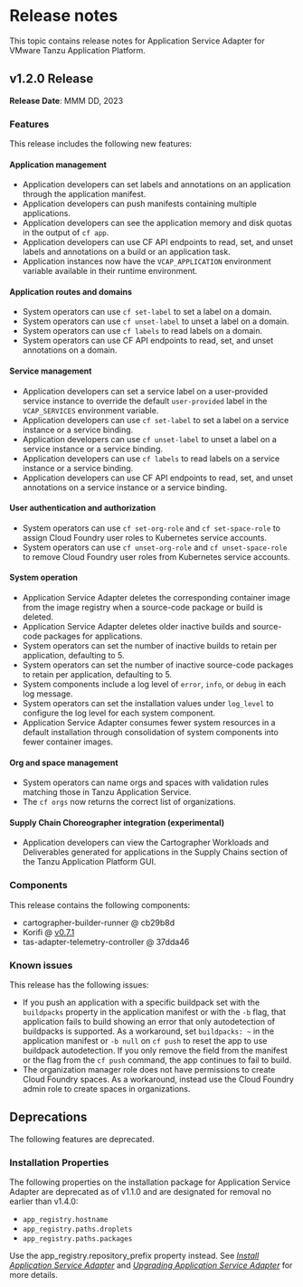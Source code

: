 # Release notes

This topic contains release notes for Application Service Adapter for VMware Tanzu Application Platform.

## <a id='1-2-0'></a> v1.2.0 Release

**Release Date**: MMM DD, 2023

### Features

This release includes the following new features:

#### Application management

* Application developers can set labels and annotations on an application through the application manifest.
* Application developers can push manifests containing multiple applications.
* Application developers can see the application memory and disk quotas in the output of `cf app`.
* Application developers can use CF API endpoints to read, set, and unset labels and annotations on a build or an application task.
* Application instances now have the `VCAP_APPLICATION` environment variable available in their runtime environment.

#### Application routes and domains

* System operators can use `cf set-label` to set a label on a domain.
* System operators can use `cf unset-label` to unset a label on a domain.
* System operators can use `cf labels` to read labels on a domain.
* System operators can use CF API endpoints to read, set, and unset annotations on a domain.

#### Service management

* Application developers can set a service label on a user-provided service instance to override the default `user-provided` label in the `VCAP_SERVICES` environment variable.
* Application developers can use `cf set-label` to set a label on a service instance or a service binding.
* Application developers can use `cf unset-label` to unset a label on a service instance or a service binding.
* Application developers can use `cf labels` to read labels on a service instance or a service binding.
* Application developers can use CF API endpoints to read, set, and unset annotations on a service instance or a service binding.

#### User authentication and authorization

* System operators can use `cf set-org-role` and `cf set-space-role` to assign Cloud Foundry user roles to Kubernetes service accounts.
* System operators can use `cf unset-org-role` and `cf unset-space-role` to remove Cloud Foundry user roles from Kubernetes service accounts.

#### System operation

* Application Service Adapter deletes the corresponding container image from the image registry when a source-code package or build is deleted.
* Application Service Adapter deletes older inactive builds and source-code packages for applications.
* System operators can set the number of inactive builds to retain per application, defaulting to 5.
* System operators can set the number of inactive source-code packages to retain per application, defaulting to 5.
* System components include a log level of `error`, `info`, or `debug` in each log message.
* System operators can set the installation values under `log_level` to configure the log level for each system component.
* Application Service Adapter consumes fewer system resources in a default installation through consolidation of system components into fewer container images.

#### Org and space management

* System operators can name orgs and spaces with validation rules matching those in Tanzu Application Service.
* The `cf orgs` now returns the correct list of organizations.

#### Supply Chain Choreographer integration (experimental)

* Application developers can view the Cartographer Workloads and Deliverables generated for applications in the Supply Chains section of the Tanzu Application Platform GUI.

### Components

This release contains the following components:

* cartographer-builder-runner @ cb29b8d
* Korifi @ [v0.7.1](https://github.com/cloudfoundry/korifi/tree/v0.7.1)
* tas-adapter-telemetry-controller @ 37dda46

### Known issues

This release has the following issues:

* If you push an application with a specific buildpack set with the `buildpacks` property in the application manifest or with the `-b` flag, that application fails to build showing an error that only autodetection of buildpacks is supported. As a workaround, set `buildpacks: ~` in the application manifest or `-b null` on `cf push` to reset the app to use buildpack autodetection. If you only remove the field from the manifest or the flag from the `cf push` command, the app continues to fail to build.
* The organization manager role does not have permissions to create Cloud Foundry spaces. As a workaround, instead use the Cloud Foundry admin role to create spaces in organizations.

## Deprecations

The following features are deprecated.

### Installation Properties

The following properties on the installation package for Application Service Adapter are deprecated as of v1.1.0 and are designated for removal no earlier than v1.4.0:

* `app_registry.hostname`
* `app_registry.paths.droplets`
* `app_registry.paths.packages`

Use the app_registry.repository_prefix property instead. See [_Install Application Service Adapter_](install.md) and [_Upgrading Application Service Adapter_](upgrading.md) for more details.
